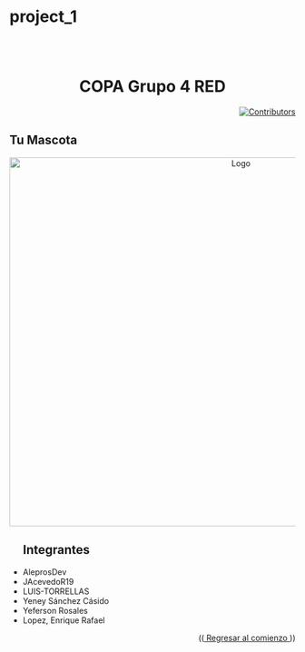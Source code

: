 # project_1
<a name="readme-top"></a>
<br/>
<div align="center">
  <a href="https://github.com/COPA-2023-Equipo-red-4/project_1/">
    <img src="">
  </a>
  <div>
  <h1  align="center">COPA Grupo 4 RED</h1>
</div>
 <div align="right">
    
  [![Contributors][contributors-shield]][contributors-url]
  
</div> 
  <div align="left">
   <h2>Tu Mascota</h2>
</div>
<div align="center">
      <img src="" alt="Logo" width="800" height="650">
  <div>
<div align="left">
  <ul><h2>Integrantes</h2>
    <li>AleprosDev </li>
    <li>JAcevedoR19  </li>
    <li> LUIS-TORRELLAS </li>
    <li>Yeney Sánchez Cásido</li>
    <li>Yeferson Rosales</li>
     <li> Lopez, Enrique Rafael </li>
</ul>
</div>
<p align="right">((<a href="#readme-top"> Regresar al comienzo </a>))</p>
<!--enlaces-->

[contributors-shield]: https://img.shields.io/badge/Contribuidores-11-orange?style=for-the-badge&logo=appveyor

[contributors-url]: https://github.com/Laboratorio-I-G15/laboratorio-1-gestion-proyectos/graphs/contributors
